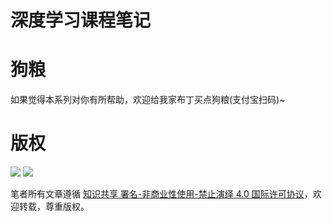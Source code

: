 # 深度学习课程笔记

# 狗粮
如果觉得本系列对你有所帮助，欢迎给我家布丁买点狗粮(支付宝扫码)~



# 版权

![](https://parg.co/bDY) ![](https://parg.co/bDm)

笔者所有文章遵循 [知识共享 署名-非商业性使用-禁止演绎 4.0 国际许可协议](https://creativecommons.org/licenses/by-nc-nd/4.0/deed.zh)，欢迎转载，尊重版权。
